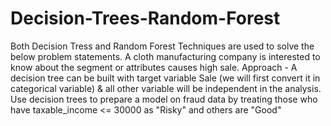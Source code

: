 # Decision-Trees-Random-Forest
Both Decision Tress and Random Forest Techniques are used to solve the below problem statements.  A cloth manufacturing company is interested to know about the segment or attributes causes high sale. Approach - A decision tree can be built with target variable Sale (we will first convert it in categorical variable) &amp; all other variable will be independent in the analysis.  Use decision trees to prepare a model on fraud data by treating those who have taxable_income &lt;= 30000 as "Risky" and others are "Good"
